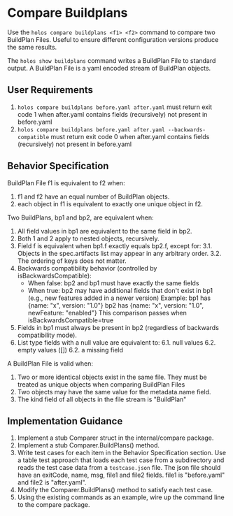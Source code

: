 # Compare Buildplans

Use the `holos compare buildplans <f1> <f2>` command to compare two BuildPlan
Files.  Useful to ensure different configuration versions produce the same
results.

The `holos show buildplans` command writes a BuildPlan File to standard output.
A BuildPlan File is a yaml encoded stream of BuildPlan objects.

## User Requirements
 1. `holos compare buildplans before.yaml after.yaml` must return exit code 1 when after.yaml contains fields (recursively) not present in before.yaml
 2. `holos compare buildplans before.yaml after.yaml --backwards-compatible` must return exit code 0 when after.yaml contains fields (recursively) not present in before.yaml

## Behavior Specification
BuildPlan File f1 is equivalent to f2 when:
 1. f1 and f2 have an equal number of BuildPlan objects.
 2. each object in f1 is equivalent to exactly one unique object in f2.

Two BuildPlans, bp1 and bp2, are equivalent when:
 1. All field values in bp1 are equivalent to the same field in bp2.
 2. Both 1 and 2 apply to nested objects, recursively.
 3. Field f is equivalent when bp1.f exactly equals bp2.f, except for:
    3.1. Objects in the spec.artifacts list may appear in any arbitrary order.
    3.2. The ordering of keys does not matter.
 4. Backwards compatibility behavior (controlled by isBackwardsCompatible):
    - When false: bp2 and bp1 must have exactly the same fields
    - When true: bp2 may have additional fields that don't exist in bp1
    (e.g., new features added in a newer version)
    Example:
    bp1 has {name: "x", version: "1.0"}
    bp2 has  {name: "x", version: "1.0", newFeature: "enabled"}
    This comparison passes when isBackwardsCompatible=true
 5. Fields in bp1 must always be present in bp2 (regardless of backwards
    compatibility mode).
 6. List type fields with a null value are equivalent to:
    6.1. null values
    6.2. empty values ([])
    6.2. a missing field

A BuildPlan File is valid when:
 1. Two or more identical objects exist in the same file.  They must be
    treated as unique objects when comparing BuildPlan Files
 2. Two objects may have the same value for the metadata.name field.
 3. The kind field of all objects in the file stream is "BuildPlan"

## Implementation Guidance

1. Implement a stub Comparer struct in the internal/compare package.
2. Implement a stub Comparer.BuildPlans() method.
3. Write test cases for each item in the Behavior Specification section.  Use a table test approach that loads each test case from a subdirectory and reads the test case data from a `testcase.json` file.  The json file should have an exitCode, name, msg, file1 and file2 fields.  file1 is "before.yaml" and file2 is "after.yaml".
4. Modify the Comparer.BuildPlans() method to satisfy each test case.
5. Using the existing commands as an example, wire up the command line to the compare package.
